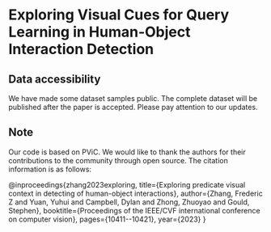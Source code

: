# Exploring Visual Cues for Query Learning in Human-Object Interaction Detection

## Data accessibility
We have made some dataset samples public. The complete dataset will be published after the paper is accepted. Please pay attention to our updates.

## Note
Our code is based on PViC. We would like to thank the authors for their contributions to the community through open source. The citation information is as follows:

@inproceedings{zhang2023exploring,
  title={Exploring predicate visual context in detecting of human-object interactions},
  author={Zhang, Frederic Z and Yuan, Yuhui and Campbell, Dylan and Zhong, Zhuoyao and Gould, Stephen},
  booktitle={Proceedings of the IEEE/CVF international conference on computer vision},
  pages={10411--10421},
  year={2023}
}

